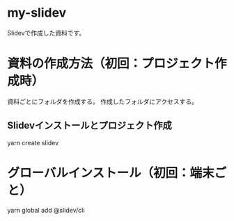 # my-slidev
Slidevで作成した資料です。

# 資料の作成方法（初回：プロジェクト作成時）
資料ごとにフォルダを作成する。
作成したフォルダにアクセスする。
## Slidevインストールとプロジェクト作成
yarn create slidev

# グローバルインストール（初回：端末ごと）
yarn global add @slidev/cli
